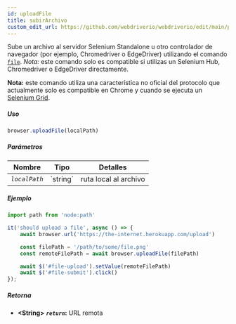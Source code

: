 ```yaml
---
id: uploadFile
title: subirArchivo
custom_edit_url: https://github.com/webdriverio/webdriverio/edit/main/packages/webdriverio/src/commands/browser/uploadFile.ts
---
```


Sube un archivo al servidor Selenium Standalone u otro controlador de navegador
(por ejemplo, Chromedriver o EdgeDriver) utilizando el comando [`file`](https://webdriver.io/docs/api/selenium#file).
_Nota:_ este comando solo es compatible si utilizas un Selenium Hub,
Chromedriver o EdgeDriver directamente.

__Nota:__ este comando utiliza una característica no oficial del protocolo que actualmente
solo es compatible en Chrome y cuando se ejecuta un [Selenium Grid](https://www.selenium.dev/documentation/en/grid/).

##### Uso

```js
browser.uploadFile(localPath)
```

##### Parámetros

<table>
  <thead>
    <tr>
      <th>Nombre</th><th>Tipo</th><th>Detalles</th>
    </tr>
  </thead>
  <tbody>
    <tr>
      <td><code><var>localPath</var></code></td>
      <td>`string`</td>
      <td>ruta local al archivo</td>
    </tr>
  </tbody>
</table>

##### Ejemplo

```js title="uploadFile.js"
import path from 'node:path'

it('should upload a file', async () => {
    await browser.url('https://the-internet.herokuapp.com/upload')

    const filePath = '/path/to/some/file.png'
    const remoteFilePath = await browser.uploadFile(filePath)

    await $('#file-upload').setValue(remoteFilePath)
    await $('#file-submit').click()
});
```

##### Retorna

- **&lt;String&gt;**
            **<code><var>return</var></code>:**  URL remota
